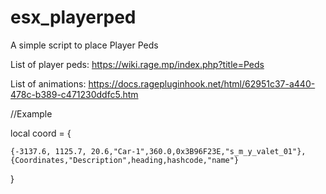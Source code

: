 # esx_playerped
A simple script to place Player Peds

List of player peds: https://wiki.rage.mp/index.php?title=Peds

List of animations: https://docs.ragepluginhook.net/html/62951c37-a440-478c-b389-c471230ddfc5.htm

//Example

local coord = {

    {-3137.6, 1125.7, 20.6,"Car-1",360.0,0x3B96F23E,"s_m_y_valet_01"},
    {Coordinates,"Description",heading,hashcode,"name"}
    
}
